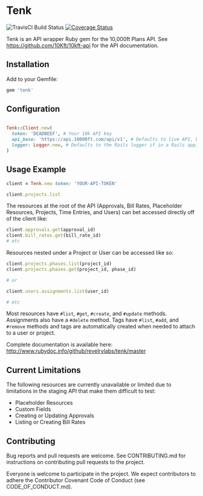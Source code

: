 # Tenk
![TravisCI Build Status](https://travis-ci.org/revelrylabs/tenk.svg?branch=master)
[![Coverage Status](https://coveralls.io/repos/github/revelrylabs/tenk/badge.svg?branch=master)](https://coveralls.io/github/revelrylabs/tenk?branch=master)

Tenk is an API wrapper Ruby gem for the 10,000ft Plans API. See
https://github.com/10Kft/10kft-api for the API documentation.

## Installation

Add to your Gemfile:

```ruby
gem 'tenk'
```

## Configuration

```ruby

Tenk::Client.new(
  token: 'DEADBEEF', # Your 10k API key
  api_base: 'https://api.10000ft.com/api/v1', # Defaults to live API, but you can switch to sandbox
  logger: Logger.new, # Defaults to the Rails logger if in a Rails app, or a new logger otherwise
)
```

## Usage Example

```ruby
client = Tenk.new token: 'YOUR-API-TOKEN'

client.projects.list
```

The resources at the root of the API (Approvals, Bill Rates, Placeholder Resources, Projects, Time Entries, and Users)
can bet accessed directly off of the client like:

```ruby
client.approvals.get(approval_id)
client.bill_rates.get(bill_rate_id)
# etc
```

Resources nested under a Project or User can be accessed like so:

```ruby
client.projects.phases.list(project_id)
client.projects.phases.get(project_id, phase_id)

# or

client.users.assignments.list(user_id)

# etc
```

Most resources have `#list`, `#get`, `#create`, and `#update` methods. Assignments
also have a `#delete` method. Tags have `#list`, `#add`, and `#remove` methods
and tags are automatically created when needed to attach to a user or project.

Complete documentation is available here: http://www.rubydoc.info/github/revelrylabs/tenk/master

## Current Limitations

The following resources are currently unavailable or limited due to limitations
in the staging API that make them difficult to test:

- Placeholder Resources
- Custom Fields
- Creating or Updating Approvals
- Listing or Creating Bill Rates

## Contributing

Bug reports and pull requests are welcome. See CONTRIBUTING.md for instructions
on contributing pull requests to the project.

Everyone is welcome to participate in the project. We expect contributors to
adhere the Contributor Covenant Code of Conduct (see CODE_OF_CONDUCT.md).
